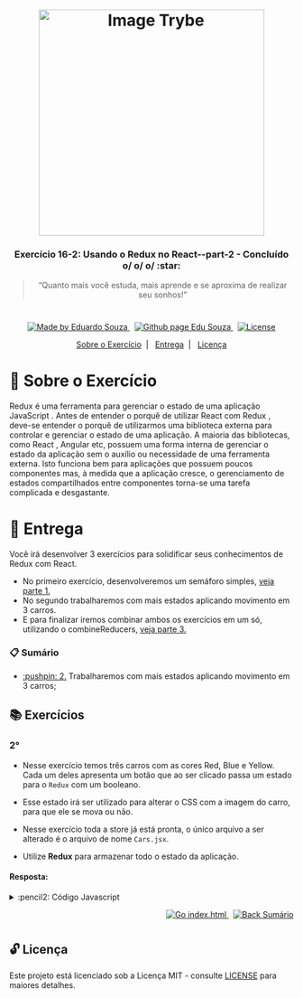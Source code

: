 <h1 align="center">
    <img alt="Image Trybe" src="https://i.ibb.co/d4W2x4g/trybe.png" width="400px" />
</h1>

<h3 align="center">
  Exercício 16-2: Usando o Redux no React--part-2 - Concluído o/ o/ o/ :star:
</h3>

<blockquote align="center">“Quanto mais você estuda, mais aprende e se aproxima de realizar seu sonhos!”</blockquote>

<h1></h1>

<p align="center">

  <a href="https://www.linkedin.com/in/eduardosouzaprogrammer/">
    <img alt="Made by Eduardo Souza" src="https://img.shields.io/badge/made%20by-Edu%20Souza-%23F8952D">
  </a>&nbsp;

 <a href="https://edusouza-programmer.github.io/">
<img alt="Github page Edu Souza " src="https://img.shields.io/badge/Github%20page-Edu_Souza-orange">
</a>&nbsp;

  <a href="LICENSE" >
    <img alt="License" src="https://img.shields.io/badge/license-MIT-%23F8952D">
  </a>

</p>

<p align="center">
  <a href="#rocket-Sobre-o-Exercício">Sobre o Exercício</a>&nbsp;&nbsp;|&nbsp;&nbsp;
  <a href="#postbox-Entrega">Entrega</a>&nbsp;&nbsp;|&nbsp;&nbsp;
  <a href="#unlock-Licença">Licença</a>
</p>

# :rocket: Sobre o Exercício

Redux é uma ferramenta para gerenciar o estado de uma aplicação JavaScript . Antes de entender o porquê de utilizar React com Redux , deve-se entender o porquê de utilizarmos uma biblioteca externa para controlar e gerenciar o estado de uma aplicação. A maioria das bibliotecas, como React , Angular etc, possuem uma forma interna de gerenciar o estado da aplicação sem o auxílio ou necessidade de uma ferramenta externa. Isto funciona bem para aplicações que possuem poucos componentes mas, à medida que a aplicação cresce, o gerenciamento de estados compartilhados entre componentes torna-se uma tarefa complicada e desgastante.

# :postbox: Entrega

Você irá desenvolver 3 exercícios para solidificar seus conhecimentos de Redux com React.

- No primeiro exercício, desenvolveremos um semáforo simples, [veja parte 1.](https://github.com/EduSouza-programmer/Trybe_Exercicio_16-2_Edu_Souza--part-1)
- No segundo trabalharemos com mais estados aplicando movimento em 3 carros.
- E para finalizar iremos combinar ambos os exercícios em um só, utilizando o combineReducers, [veja parte 3.](https://github.com/EduSouza-programmer/Trybe_Exercicio_16-2_Edu_Souza--part-3-final)

### :clipboard: Sumário

- <p><a href="#2"> :pushpin: 2.</a> Trabalharemos com mais estados aplicando movimento em 3 carros;</p>

## :books: Exercícios

### 2°

- Nesse exercício temos três carros com as cores Red, Blue e Yellow. Cada um deles apresenta um botão que ao ser clicado passa um estado para o `Redux` com um booleano.

- Esse estado irá ser utilizado para alterar o CSS com a imagem do carro, para que ele se mova ou não.

- Nesse exercício toda a store já está pronta, o único arquivo a ser alterado é o arquivo de nome `Cars.jsx`.

- Utilize **Redux** para armazenar todo o estado da aplicação.

#### Resposta:

<details>
 <summary> :pencil2: Código Javascript</summary>

```js
// src/index.js
import React from "react";
import ReactDOM from "react-dom";
import App from "./App";
import { Provider } from "react-redux";
import store from "./redux";

ReactDOM.render(
  <React.StrictMode>
    <Provider store={store}>
      <App />
    </Provider>
  </React.StrictMode>,
  document.getElementById("root")
);

/* -------------- */

// src/App.jsx
import React from "react";
import Cars from "./Cars";
import "./App.css";

export default function App() {
  return <Cars />;
}

/* -------------- */

// src/redux/index.js
import { createStore } from "redux";
import { MOVE_CAR } from "./actionCreators";

const initialState = {
  cars: {
    red: false,
    blue: false,
    yellow: false,
  },
};

function reducer(state = initialState, action) {
  switch (action.type) {
    case MOVE_CAR:
      return { ...state, cars: { ...state.cars, [action.car]: action.side } };
    default:
      return state;
  }
}

const store = createStore(
  reducer,
  window.__REDUX_DEVTOOLS_EXTENSION__ && window.__REDUX_DEVTOOLS_EXTENSION__()
);

export default store;

/* -------------- */

// src/redux/actionCreators.js
export const MOVE_CAR = "MOVE_CAR";

export const moveCar = (car, side) => ({
  type: MOVE_CAR,
  car,
  side,
});

/* -------------- */

// src/Cars.jsx
import React from "react";
import { bool, func } from "prop-types";
import { connect } from "react-redux";
import { moveCar } from "./redux/actionCreators";
import carBlue from "./images/carBlue.jpeg";
import carRed from "./images/carRed.jpeg";
import carYellow from "./images/carYellow.jpeg";

function Cars({ redCar, blueCar, yellowCar, moveCar }) {
  return (
    <div>
      <div>
        <img
          className={redCar ? "car-right" : "car-left"}
          src={carRed}
          alt="red car"
        />
        <button onClick={() => moveCar("red", !redCar)} type="button">
          move
        </button>
      </div>
      <div>
        <img
          className={blueCar ? "car-right" : "car-left"}
          src={carBlue}
          alt="blue car"
        />
        <button onClick={() => moveCar("blue", !blueCar)} type="button">
          move
        </button>
      </div>
      <div>
        <img
          className={yellowCar ? "car-right" : "car-left"}
          src={carYellow}
          alt="yellow car"
        />
        <button onClick={() => moveCar("yellow", !yellowCar)} type="button">
          move
        </button>
      </div>
    </div>
  );
}

const mapStateToProps = (state) => ({
  redCar: state.cars.red,
  blueCar: state.cars.blue,
  yellowCar: state.cars.yellow,
});

/* const mapDispatchToProps = (dispatch) => ({
  moveCar: (car, side) => dispatch(moveCar(car, side)),
}); */

// Podemos também fazer assim :
// Isso porque temos o mesmo nome da action e a função de callback no evento.
const mapDispatchToProps = { moveCar };

Cars.propTypes = {
  redCar: bool.isRequired,
  blueCar: bool.isRequired,
  yellowCar: bool.isRequired,
  moveCar: func.isRequired,
};

export default connect(mapStateToProps, mapDispatchToProps)(Cars);
```

</details>

<p align="right">
   <a href="https://edusouza-programmer.github.io/Trybe_Exercicio_16-2_Edu_Souza--part-2/">
    <img alt="Go index.html" src="https://img.shields.io/badge/Go-app_react-orange">
    </a>&nbsp;
    <a href="#clipboard-Sumário">
    <img alt="Back Sumário" src="https://img.shields.io/badge/Back-Sum%C3%A1rio-orange">
  </a>
</p>

#

## :unlock: Licença

Este projeto está licenciado sob a Licença MIT - consulte [LICENSE](https://opensource.org/licenses/MIT) para maiores detalhes.
